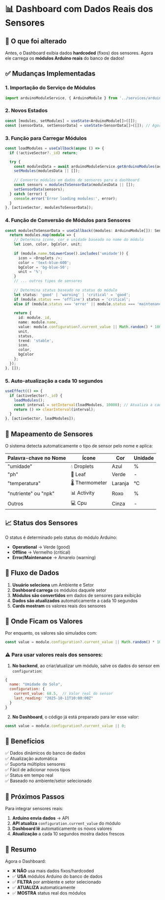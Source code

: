 # 📊 Dashboard com Dados Reais dos Sensores

## 🎯 O que foi alterado

Antes, o Dashboard exibia dados **hardcoded** (fixos) dos sensores. Agora ele carrega os **módulos Arduino reais** do banco de dados!

## ✅ Mudanças Implementadas

### 1. **Importação do Serviço de Módulos**
```typescript
import arduinoModuleService, { ArduinoModule } from '../services/arduinoModuleService';
```

### 2. **Novos Estados**
```typescript
const [modules, setModules] = useState<ArduinoModule[]>([]);
const [sensorData, setSensorData] = useState<SensorData[]>([]); // Agora inicia vazio
```

### 3. **Função para Carregar Módulos**
```typescript
const loadModules = useCallback(async () => {
  if (!activeSector?._id) return;

  try {
    const modulesData = await arduinoModuleService.getArduinoModules(activeSector._id);
    setModules(modulesData || []);
    
    // Converte módulos em dados de sensores para o dashboard
    const sensors = modulesToSensorData(modulesData || []);
    setSensorData(sensors);
  } catch (error) {
    console.error('Error loading modules:', error);
  }
}, [activeSector, modulesToSensorData]);
```

### 4. **Função de Conversão de Módulos para Sensores**
```typescript
const modulesToSensorData = useCallback((modules: ArduinoModule[]): SensorData[] => {
  return modules.map(module => {
    // Determina ícone, cor e unidade baseado no nome do módulo
    let icon, color, bgColor, unit;
    
    if (module.name.toLowerCase().includes('umidade')) {
      icon = <Droplets />;
      color = 'text-blue-600';
      bgColor = 'bg-blue-50';
      unit = '%';
    }
    // ... outros tipos de sensores
    
    // Determina status baseado no status do módulo
    let status: 'good' | 'warning' | 'critical' = 'good';
    if (module.status === 'offline') status = 'critical';
    else if (module.status === 'error' || module.status === 'maintenance') status = 'warning';
    
    return {
      id: module._id,
      name: module.name,
      value: module.configuration?.current_value || Math.random() * 100,
      unit,
      status,
      trend: 'stable',
      icon,
      color,
      bgColor
    };
  });
}, []);
```

### 5. **Auto-atualização a cada 10 segundos**
```typescript
useEffect(() => {
  if (activeSector?._id) {
    loadModules();
    const interval = setInterval(loadModules, 10000); // Atualiza a cada 10 segundos
    return () => clearInterval(interval);
  }
}, [activeSector, loadModules]);
```

## 🎨 Mapeamento de Sensores

O sistema detecta automaticamente o tipo de sensor pelo nome e aplica:

| Palavra-chave no Nome | Ícone | Cor | Unidade |
|----------------------|-------|-----|---------|
| "umidade" | 💧 Droplets | Azul | % |
| "ph" | 🌿 Leaf | Verde | - |
| "temperatura" | 🌡️ Thermometer | Laranja | °C |
| "nutriente" ou "npk" | 📊 Activity | Roxo | % |
| Outros | 💻 Cpu | Cinza | - |

## 📈 Status dos Sensores

O status é determinado pelo status do módulo Arduino:

- **Operational** → Verde (good)
- **Offline** → Vermelho (critical)
- **Error/Maintenance** → Amarelo (warning)

## 🔄 Fluxo de Dados

1. **Usuário seleciona** um Ambiente e Setor
2. **Dashboard carrega** os módulos daquele setor
3. **Módulos são convertidos** em dados de sensores para exibição
4. **Dados são atualizados** automaticamente a cada 10 segundos
5. **Cards mostram** os valores reais dos sensores

## 💾 Onde Ficam os Valores

Por enquanto, os valores são simulados com:
```typescript
const value = module.configuration?.current_value || Math.random() * 100;
```

### ⚠️ Para usar valores reais dos sensores:

1. **No backend**, ao criar/atualizar um módulo, salve os dados do sensor em `configuration`:
```javascript
{
  name: "Umidade do Solo",
  configuration: {
    current_value: 68.5,  // Valor real do sensor
    last_reading: "2025-10-11T10:00:00Z"
  }
}
```

2. **No Dashboard**, o código já está preparado para ler esse valor:
```typescript
const value = module.configuration?.current_value || 0;
```

## 🚀 Benefícios

✅ Dados dinâmicos do banco de dados  
✅ Atualização automática  
✅ Suporta múltiplos sensores  
✅ Fácil de adicionar novos tipos  
✅ Status em tempo real  
✅ Baseado no ambiente/setor selecionado  

## 📝 Próximos Passos

Para integrar sensores reais:

1. **Arduino envia dados** → API
2. **API atualiza** `configuration.current_value` do módulo
3. **Dashboard lê** automaticamente os novos valores
4. **Atualização** a cada 10 segundos mostra dados frescos

## 🎯 Resumo

Agora o Dashboard:
- ❌ **NÃO** usa mais dados fixos/hardcoded
- ✅ **USA** módulos Arduino do banco de dados
- ✅ **FILTRA** por ambiente e setor selecionado
- ✅ **ATUALIZA** automaticamente
- ✅ **MOSTRA** status real dos módulos
